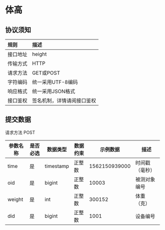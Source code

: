 # 体高

## 协议须知

|规则|描述|
|:-|:-|
|接口地址|height|
|传输方式|HTTP|
|请求方法|GET或POST|
|字符编码|统一采用UTF-8编码|
|响应格式|统一采用JSON格式|
|接口鉴权|签名机制，详情请阅接口鉴权|

## 提交数据

请求方法 POST

|参数名称|是否必选|数据类型|数据约束|示例数据|描述|
|-|-|-|-|-|-|
|time|是|timestamp|正整数|1562150939000|时间戳（毫秒）|
|oid|是|bigint|正整数|10003|被测对象编号|
|weight|是|int|正整数|300152|体重（克）|
|did|是|bigint|正整数|1001|设备编号|